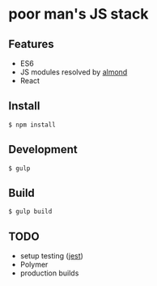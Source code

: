 # poor man's JS stack

## Features

* ES6
* JS modules resolved by [almond](https://github.com/jrburke/almond)
* React

## Install

    $ npm install

## Development

    $ gulp

## Build

    $ gulp build

## TODO

* setup testing ([jest](https://facebook.github.io/jest/))
* Polymer
* production builds
